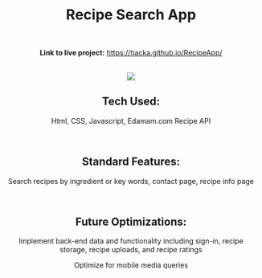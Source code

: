 <div align="center">

# Recipe Search App 

<br>

**Link to live project:** https://tjacka.github.io/RecipeApp/

<br>

<img src="https://i.ibb.co/Ns7XtGZ/RHhero.jpg">

<br>

## Tech Used: 
  
Html, CSS, Javascript, Edamam.com Recipe API 

<br> 

## Standard Features:

Search recipes by ingredient or key words, contact page, recipe info page

<br>
  
## Future Optimizations:
  
Implement back-end data and functionality including sign-in, recipe storage, recipe uploads, and recipe ratings
  
Optimize for mobile media queries
  
</div>
